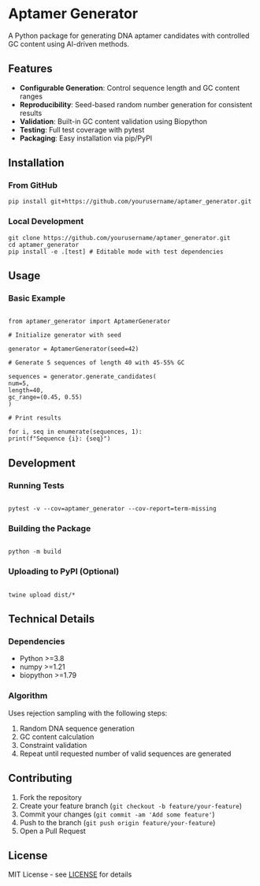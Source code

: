 # Aptamer Generator

A Python package for generating DNA aptamer candidates with controlled GC content using AI-driven methods.

## Features

- **Configurable Generation**: Control sequence length and GC content ranges
- **Reproducibility**: Seed-based random number generation for consistent results
- **Validation**: Built-in GC content validation using Biopython
- **Testing**: Full test coverage with pytest
- **Packaging**: Easy installation via pip/PyPI

## Installation

### From GitHub

```
pip install git+https://github.com/yourusername/aptamer_generator.git
```

### Local Development

```
git clone https://github.com/yourusername/aptamer_generator.git
cd aptamer_generator
pip install -e .[test] # Editable mode with test dependencies
```


## Usage

### Basic Example

```

from aptamer_generator import AptamerGenerator

# Initialize generator with seed

generator = AptamerGenerator(seed=42)

# Generate 5 sequences of length 40 with 45-55% GC

sequences = generator.generate_candidates(
num=5,
length=40,
gc_range=(0.45, 0.55)
)

# Print results

for i, seq in enumerate(sequences, 1):
print(f"Sequence {i}: {seq}")

```

## Development

### Running Tests
```

pytest -v --cov=aptamer_generator --cov-report=term-missing

```

### Building the Package
```

python -m build

```

### Uploading to PyPI (Optional)
```

twine upload dist/*

```

## Technical Details

### Dependencies
- Python >=3.8
- numpy >=1.21
- biopython >=1.79

### Algorithm
Uses rejection sampling with the following steps:
1. Random DNA sequence generation
2. GC content calculation
3. Constraint validation
4. Repeat until requested number of valid sequences are generated

## Contributing

1. Fork the repository
2. Create your feature branch (`git checkout -b feature/your-feature`)
3. Commit your changes (`git commit -am 'Add some feature'`)
4. Push to the branch (`git push origin feature/your-feature`)
5. Open a Pull Request

## License

MIT License - see [LICENSE](LICENSE) for details




